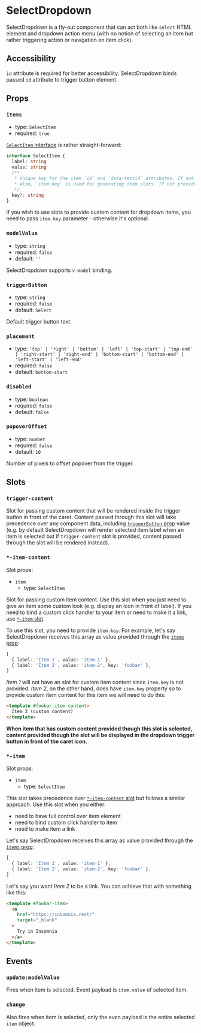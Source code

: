 # SelectDropdown

SelectDropdown is a fly-out component that can act both like `select` HTML element and dropdown action menu (with no notion of selecting an item but rather triggering action or navigation on item click).

## Accessibility

`id` attribute is required for better accessibility. SelectDropdown binds passed `id` attribute to trigger button element.

## Props

### `items`

* type: `SelectItem`
* required: `true`

[`SelectItem` interface](../../../src/types/dropdown.ts) is rather straight-forward:

```ts
interface SelectItem {
  label: string
  value: string
  /**
   * Unique key for the item `id` and `data-testid` attributes. If not provided, the item will use a generic selector.
   * Also, `item.key` is used for generating item slots. If not provided, the item will not have a slot.
   */
  key?: string
}
```

If you wish to use slots to provide custom content for dropdown items, you need to pass `item.key` parameter - otherwise it's optional.

### `modelValue`

* type: `string`
* required: `false`
* default: `''`

SelectDropdown supports `v-model` binding.

### `triggerButton`

* type: `string`
* required: `false`
* default: `Select`

Default trigger button text.

### `placement`

* type: `'top' | 'right' | 'bottom' | 'left' | 'top-start' | 'top-end' | 'right-start' | 'right-end' | 'bottom-start' | 'bottom-end' | 'left-start' | 'left-end'`
* required: `false`
* default: `bottom-start`

### `disabled`

* type: `boolean`
* required: `false`
* default: `false`

### `popoverOffset`

* type: `number`
* required: `false`
* default: `10`

Number of pixels to offset popover from the trigger.

## Slots

### `trigger-content`

Slot for passing custom content that will be rendered inside the trigger button in front of the caret. Content passed through this slot will take precedence over any component data, including [`triggerButton` prop](#triggerbutton) value (e.g. by default SelectDropdown will render selected item label when an item is selected but if `trigger-content` slot is provided, content passed through the slot will be rendered instead).

### `*-item-content`

Slot props:

* `item`
  * type: `SelectItem`

Slot for passing custom item content. Use this slot when you just need to give an item some custom look (e.g. display an icon in front of label). If you need to bind a custom click handler to your item or need to make it a link, use [`*-item` slot](#-item).

To use this slot, you need to provide `item.key`. For example, let's say SelectDropdown receives this array as value provided through the [`items` prop](#items):

```ts
[
  { label: 'Item 1', value: 'item-1' },
  { label: 'Item 2', value: 'item-2', key: 'foobar' },
]
```

_Item 1_ will not have an slot for custom item content since `item.key` is not provided. _Item 2_, on the other hand, does have `item.key` property so to provide custom item content for this item we will need to do this:

```html
<template #foobar-item-content>
  Item 2 (custom content)
</template>
```

**When item that has custom content provided though this slot is selected, content provided though the slot will be displayed in the dropdown trigger button in front of the caret icon.**

### `*-item`

Slot props:

* `item`
  * type: `SelectItem`

This slot takes precedence over [`*-item-content` slot](#-item-content) but follows a similar approach. Use this slot when you either:

* need to have full control over item element
* need to bind custom click handler to item
* need to make item a link

Let's say SelectDropdown receives this array as value provided through the [`items` prop](#items):

```ts
[
  { label: 'Item 1', value: 'item-1' },
  { label: 'Item 2', value: 'item-2', key: 'foobar' },
]
```

Let's say you want _Item 2_ to be a link. You can achieve that with something like this:

```html
<template #foobar-item>
  <a
    href="https://insomnia.rest/"
    target="_blank"
  >
    Try in Insomnia
  </a>
</template>
```

## Events

### `update:modelValue`

Fires when item is selected. Event payload is `item.value` of selected item.

### `change`

Also fires when item is selected, only the even payload is the entire selected `item` object.
